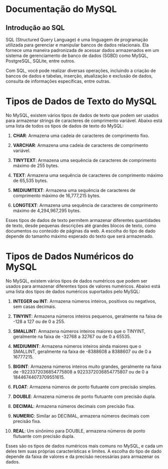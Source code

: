# Documentação do MySQL

## Introdução ao SQL

SQL (Structured Query Language) é uma linguagem de programação utilizada para gerenciar e manipular bancos de dados relacionais. Ela fornece uma maneira padronizada de acessar dados armazenados em um sistema de gerenciamento de banco de dados (SGBD) como MySQL, PostgreSQL, SQLite, entre outros.

Com SQL, você pode realizar diversas operações, incluindo a criação de bancos de dados e tabelas, inserção, atualização e exclusão de dados, consulta de informações específicas, entre outras.

# Tipos de Dados de Texto do MySQL

No MySQL, existem vários tipos de dados de texto que podem ser usados para armazenar strings de caracteres de comprimento variável. Abaixo está uma lista de todos os tipos de dados de texto do MySQL:

1. **CHAR**: Armazena uma cadeia de caracteres de comprimento fixo.

2. **VARCHAR**: Armazena uma cadeia de caracteres de comprimento variável.

3. **TINYTEXT**: Armazena uma sequência de caracteres de comprimento máximo de 255 bytes.

4. **TEXT**: Armazena uma sequência de caracteres de comprimento máximo de 65,535 bytes.

5. **MEDIUMTEXT**: Armazena uma sequência de caracteres de comprimento máximo de 16,777,215 bytes.

6. **LONGTEXT**: Armazena uma sequência de caracteres de comprimento máximo de 4,294,967,295 bytes.

Esses tipos de dados de texto permitem armazenar diferentes quantidades de texto, desde pequenas descrições até grandes blocos de texto, como documentos ou conteúdo de páginas da web. A escolha do tipo de dado depende do tamanho máximo esperado do texto que será armazenado.

# Tipos de Dados Numéricos do MySQL

No MySQL, existem vários tipos de dados numéricos que podem ser usados para armazenar diferentes tipos de valores numéricos. Abaixo está uma lista dos tipos de dados numéricos suportados pelo MySQL:

1. **INTEGER ou INT**: Armazena números inteiros, positivos ou negativos, sem casas decimais.
   
2. **TINYINT**: Armazena números inteiros pequenos, geralmente na faixa de -128 a 127 ou de 0 a 255.
   
3. **SMALLINT**: Armazena números inteiros maiores que o TINYINT, geralmente na faixa de -32768 a 32767 ou de 0 a 65535.
   
4. **MEDIUMINT**: Armazena números inteiros ainda maiores que o SMALLINT, geralmente na faixa de -8388608 a 8388607 ou de 0 a 16777215.
   
5. **BIGINT**: Armazena números inteiros muito grandes, geralmente na faixa de -9223372036854775808 a 9223372036854775807 ou de 0 a 18446744073709551615.
   
6. **FLOAT**: Armazena números de ponto flutuante com precisão simples.
   
7. **DOUBLE**: Armazena números de ponto flutuante com precisão dupla.
   
8. **DECIMAL**: Armazena números decimais com precisão fixa.
   
9. **NUMERIC**: Similar ao DECIMAL, armazena números decimais com precisão fixa.
   
10. **REAL**: Um sinônimo para DOUBLE, armazena números de ponto flutuante com precisão dupla.

Esses são os tipos de dados numéricos mais comuns no MySQL, e cada um deles tem suas próprias características e limites. A escolha do tipo de dado depende da faixa de valores e da precisão necessárias para armazenar os dados.

